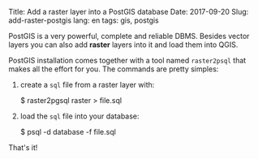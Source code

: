Title: Add a raster layer into a PostGIS database
Date: 2017-09-20
Slug: add-raster-postgis
lang: en
tags: gis, postgis

PostGIS is a very powerful, complete and reliable DBMS. Besides vector layers you
can also add **raster** layers into it and load them into QGIS.

PostGIS installation comes together with a tool named `raster2psql` that makes all
the effort for you. The commands are pretty simples:

1. create a `sql` file from a raster layer with:

    $ raster2pgsql raster > file.sql

2. load the `sql` file into your database:

    $ psql -d database -f file.sql


That's it!

